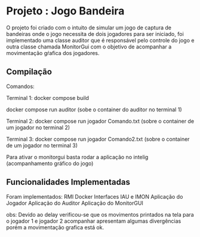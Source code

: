 # Projeto : Jogo Bandeira

O projeto foi criado com o intuito de simular um jogo de captura de bandeiras onde o jogo necessita de dois jogadores para ser iniciado, foi implementado uma classe auditor que é responsável pelo controle do jogo e outra classe chamada MonitorGui com o objetivo de acompanhar a movimentação gŕafica dos jogadores.

## Compilação
Comandos:

Terminal 1:
docker compose build

docker compose run auditor (sobe o container do auditor no terminal 1)

Terminal 2:
docker compose run jogador Comando.txt (sobre o container de um jogador no terminal 2)

Terminal 3:
docker compose run jogador Comando2.txt (sobre o container de um jogador no terminal 3)

Para ativar o monitorgui basta rodar a aplicação no intelig (acompanhamento gráfico do jogo)





## Funcionalidades Implementadas
Foram implementados:
 RMI
 Docker
 Interfaces IAU e IMON
 Aplicação do Jogador 
 Aplicação do Auditor
 Aplicação do MonitorGUI
 
 obs: Devido ao delay verificou-se que os movimentos printados na tela para o jogador 1 e jogador 2 acompanhar apresentam algumas divergências porém a movimentação grafica está ok.

